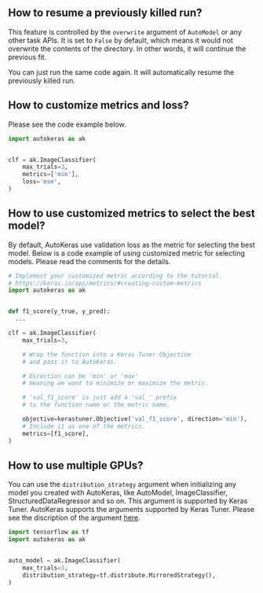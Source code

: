 ## How to resume a previously killed run?
This feature is controlled by the `overwrite` argument of `AutoModel` or any other task APIs.
It is set to `False` by default,
which means it would not overwrite the contents of the directory.
In other words, it will continue the previous fit.

You can just run the same code again.
It will automatically resume the previously killed run.

## How to customize metrics and loss?
Please see the code example below.

```python
import autokeras as ak


clf = ak.ImageClassifier(
    max_trials=3,
    metrics=['mse'],
    loss='mse',
)
```

## How to use customized metrics to select the best model?
By default, AutoKeras use validation loss as the metric for selecting the best model.
Below is a code example of using customized metric for selecting models.
Please read the comments for the details.

```python
# Implement your customized metric according to the tutorial.
# https://keras.io/api/metrics/#creating-custom-metrics
import autokeras as ak


def f1_score(y_true, y_pred):
  ...

clf = ak.ImageClassifier(
    max_trials=3,

    # Wrap the function into a Keras Tuner Objective 
    # and pass it to AutoKeras.

    # Direction can be 'min' or 'max'
    # meaning we want to minimize or maximize the metric.

    # 'val_f1_score' is just add a 'val_' prefix
    # to the function name or the metric name.

    objective=kerastuner.Objective('val_f1_score', direction='min'),
    # Include it as one of the metrics.
    metrics=[f1_score],
)
```

## How to use multiple GPUs?
You can use the `distribution_strategy` argument when initializing any model you created with AutoKeras,
like AutoModel, ImageClassifier, StructuredDataRegressor and so on. This argument is supported by Keras Tuner.
AutoKeras supports the arguments supported by Keras Tuner.
Please see the discription of the argument [here](https://keras-team.github.io/keras-tuner/documentation/tuners/#tuner-class).

```python
import tensorflow as tf
import autokeras as ak


auto_model = ak.ImageClassifier(
    max_trials=3,
    distribution_strategy=tf.distribute.MirroredStrategy(),
)
```
